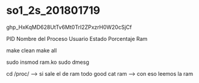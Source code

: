 # so1_2s_201801719

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


PID
Nombre del Proceso
Usuario
Estado
Porcentaje Ram


make clean
make all
 
sudo insmod ram.ko
sudo dmesg

cd /proc/   --> si sale el de ram todo good
cat ram  --> con eso leemos la ram

